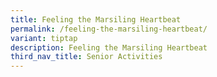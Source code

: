 ```yaml
---
title: Feeling the Marsiling Heartbeat
permalink: /feeling-the-marsiling-heartbeat/
variant: tiptap
description: Feeling the Marsiling Heartbeat
third_nav_title: Senior Activities
---
```

